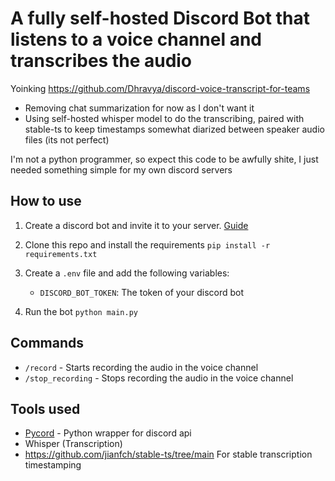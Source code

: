 # A fully self-hosted Discord Bot that listens to a voice channel and transcribes the audio

Yoinking https://github.com/Dhravya/discord-voice-transcript-for-teams

- Removing chat summarization for now as I don't want it
- Using self-hosted whisper model to do the transcribing, paired with stable-ts to keep timestamps somewhat diarized between speaker audio files (its not perfect)

I'm not a python programmer, so expect this code to be awfully shite, I just needed something simple for my own discord servers

## How to use

1. Create a discord bot and invite it to your server. [Guide](https://discordpy.readthedocs.io/en/latest/discord.html)
2. Clone this repo and install the requirements `pip install -r requirements.txt`
3. Create a `.env` file and add the following variables:
    - `DISCORD_BOT_TOKEN`: The token of your discord bot

4. Run the bot `python main.py`

## Commands

- `/record` - Starts recording the audio in the voice channel
- `/stop_recording` - Stops recording the audio in the voice channel

## Tools used


- [Pycord](https://pycord.dev) - Python wrapper for discord api
- Whisper (Transcription)
- https://github.com/jianfch/stable-ts/tree/main For stable transcription timestamping
